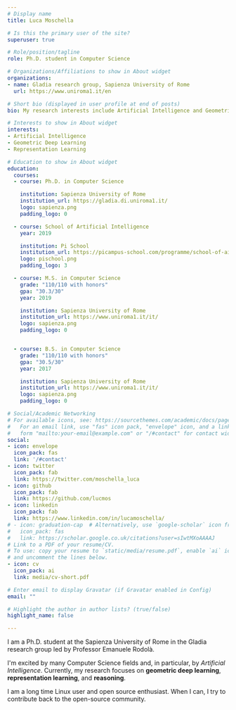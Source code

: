```yaml
---
# Display name
title: Luca Moschella

# Is this the primary user of the site?
superuser: true

# Role/position/tagline
role: Ph.D. student in Computer Science

# Organizations/Affiliations to show in About widget
organizations:
- name: Gladia research group, Sapienza University of Rome
  url: https://www.uniroma1.it/en

# Short bio (displayed in user profile at end of posts)
bio: My research interests include Artificial Intelligence and Geometric Deep Learning.

# Interests to show in About widget
interests:
- Artificial Intelligence
- Geometric Deep Learning
- Representation Learning

# Education to show in About widget
education:
  courses:
  - course: Ph.D. in Computer Science

    institution: Sapienza University of Rome
    institution_url: https://gladia.di.uniroma1.it/
    logo: sapienza.png
    padding_logo: 0

  - course: School of Artificial Intelligence
    year: 2019

    institution: Pi School
    institution_url: https://picampus-school.com/programme/school-of-ai/
    logo: pischool.png
    padding_logo: 3

  - course: M.S. in Computer Science
    grade: "110/110 with honors"
    gpa: "30.3/30"
    year: 2019

    institution: Sapienza University of Rome
    institution_url: https://www.uniroma1.it/it/
    logo: sapienza.png
    padding_logo: 0


  - course: B.S. in Computer Science
    grade: "110/110 with honors"
    gpa: "30.5/30"
    year: 2017

    institution: Sapienza University of Rome
    institution_url: https://www.uniroma1.it/it/
    logo: sapienza.png
    padding_logo: 0

# Social/Academic Networking
# For available icons, see: https://sourcethemes.com/academic/docs/page-builder/#icons
#   For an email link, use "fas" icon pack, "envelope" icon, and a link in the
#   form "mailto:your-email@example.com" or "/#contact" for contact widget.
social:
- icon: envelope
  icon_pack: fas
  link: '/#contact'
- icon: twitter
  icon_pack: fab
  link: https://twitter.com/moschella_luca
- icon: github
  icon_pack: fab
  link: https://github.com/lucmos
- icon: linkedin
  icon_pack: fab
  link: https://www.linkedin.com/in/lucamoschella/
# - icon: graduation-cap  # Alternatively, use `google-scholar` icon from `ai` icon pack
#   icon_pack: fas
#   link: https://scholar.google.co.uk/citations?user=sIwtMXoAAAAJ
# Link to a PDF of your resume/CV.
# To use: copy your resume to `static/media/resume.pdf`, enable `ai` icons in `params.toml`,
# and uncomment the lines below.
- icon: cv
  icon_pack: ai
  link: media/cv-short.pdf

# Enter email to display Gravatar (if Gravatar enabled in Config)
email: ""

# Highlight the author in author lists? (true/false)
highlight_name: false

---
```


I am a Ph.D. student at the Sapienza University of Rome in the Gladia research group led by Professor Emanuele Rodolà.

I'm excited by many Computer Science fields and, in particular, by *Artificial Intelligence*. Currently, my research focuses on **geometric deep learning**, **representation learning**, and **reasoning**.

I am a long time Linux user and open source enthusiast. When I can, I try to contribute back to the open-source community.

<!--
Nelson Bighetti is a professor of artificial intelligence at the Stanford AI Lab. His research interests include distributed robotics, mobile computing and programmable matter. He leads the Robotic Neurobiology group, which develops self-reconfiguring robots, systems of self-organizing robots, and mobile sensor networks.

Lorem ipsum dolor sit amet, consectetur adipiscing elit. Sed neque elit, tristique placerat feugiat ac, facilisis vitae arcu. Proin eget egestas augue. Praesent ut sem nec arcu pellentesque aliquet. Duis dapibus diam vel metus tempus vulputate.

{{< icon name="download" pack="fas" >}} Download my {{< staticref "media/demo_resume.pdf" "newtab" >}}resumé{{< /staticref >}}.
 -->
